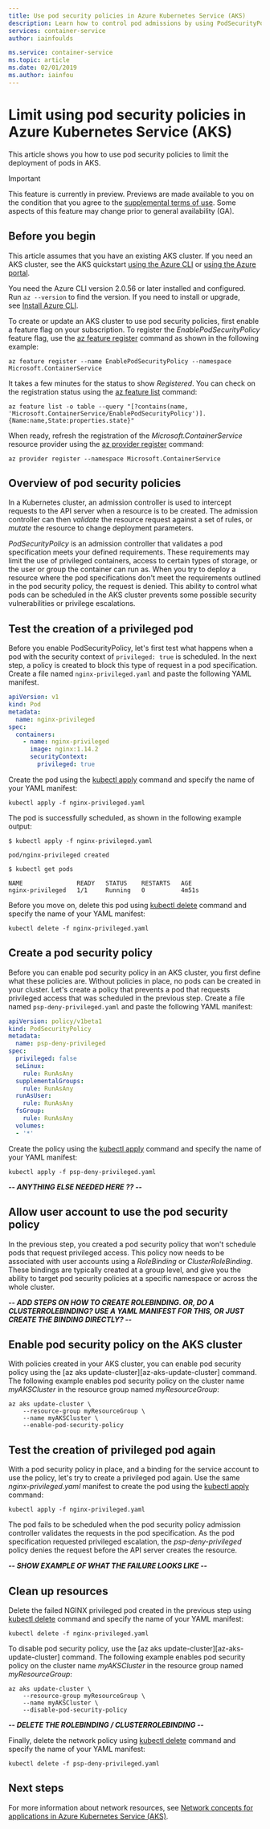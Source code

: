 ```yaml
---
title: Use pod security policies in Azure Kubernetes Service (AKS)
description: Learn how to control pod admissions by using PodSecurityPolicy in Azure Kubernetes Service (AKS)
services: container-service
author: iainfoulds

ms.service: container-service
ms.topic: article
ms.date: 02/01/2019
ms.author: iainfou
---
```


# Limit   using pod security policies in Azure Kubernetes Service (AKS)

This article shows you how to use pod security policies to limit the deployment of pods in AKS.

> [!IMPORTANT]
> This feature is currently in preview. Previews are made available to you on the condition that you agree to the [supplemental terms of use][terms-of-use]. Some aspects of this feature may change prior to general availability (GA).

## Before you begin

This article assumes that you have an existing AKS cluster. If you need an AKS cluster, see the AKS quickstart [using the Azure CLI][aks-quickstart-cli] or [using the Azure portal][aks-quickstart-portal].

You need the Azure CLI version 2.0.56 or later installed and configured. Run `az --version` to find the version. If you need to install or upgrade, see [Install Azure CLI][install-azure-cli].

To create or update an AKS cluster to use pod security policies, first enable a feature flag on your subscription. To register the *EnablePodSecurityPolicy* feature flag, use the [az feature register][az-feature-register] command as shown in the following example:

```azurecli-interactive
az feature register --name EnablePodSecurityPolicy --namespace Microsoft.ContainerService
```

It takes a few minutes for the status to show *Registered*. You can check on the registration status using the [az feature list][az-feature-list] command:

```azurecli-interactive
az feature list -o table --query "[?contains(name, 'Microsoft.ContainerService/EnablePodSecurityPolicy')].{Name:name,State:properties.state}"
```

When ready, refresh the registration of the *Microsoft.ContainerService* resource provider using the [az provider register][az-provider-register] command:

```azurecli-interactive
az provider register --namespace Microsoft.ContainerService
```

## Overview of pod security policies

In a Kubernetes cluster, an admission controller is used to intercept requests to the API server when a resource is to be created. The admission controller can then *validate* the resource request against a set of rules, or *mutate* the resource to change deployment parameters.

*PodSecurityPolicy* is an admission controller that validates a pod specification meets your defined requirements. These requirements may limit the use of privileged containers, access to certain types of storage, or the user or group the container can run as. When you try to deploy a resource where the pod specifications don't meet the requirements outlined in the pod security policy, the request is denied. This ability to control what pods can be scheduled in the AKS cluster prevents some possible security vulnerabilities or privilege escalations.

## Test the creation of a privileged pod

Before you enable PodSecurityPolicy, let's first test what happens when a pod with the security context of `privileged: true` is scheduled. In the next step, a policy is created to block this type of request in a pod specification. Create a file named `nginx-privileged.yaml` and paste the following YAML manifest.

```yaml
apiVersion: v1
kind: Pod
metadata:
  name: nginx-privileged
spec:
  containers:
    - name: nginx-privileged
      image: nginx:1.14.2
      securityContext:
        privileged: true
```

Create the pod using the [kubectl apply][kubectl-apply] command and specify the name of your YAML manifest:

```console
kubectl apply -f nginx-privileged.yaml
```

The pod is successfully scheduled, as shown in the following example output:

```console
$ kubectl apply -f nginx-privileged.yaml

pod/nginx-privileged created

$ kubectl get pods

NAME               READY   STATUS    RESTARTS   AGE
nginx-privileged   1/1     Running   0          4m51s
```

Before you move on, delete this pod using [kubectl delete][kubectl-delete] command and specify the name of your YAML manifest:

```console
kubectl delete -f nginx-privileged.yaml
```

## Create a pod security policy

Before you can enable pod security policy in an AKS cluster, you first define what these policies are. Without policies in place, no pods can be created in your cluster. Let's create a policy that prevents a pod that requests privileged access that was scheduled in the previous step. Create a file named `psp-deny-privileged.yaml` and paste the following YAML manifest:

```yaml
apiVersion: policy/v1beta1
kind: PodSecurityPolicy
metadata:
  name: psp-deny-privileged
spec:
  privileged: false
  seLinux:
    rule: RunAsAny
  supplementalGroups:
    rule: RunAsAny
  runAsUser:
    rule: RunAsAny
  fsGroup:
    rule: RunAsAny
  volumes:
  - '*'
```

Create the policy using the [kubectl apply][kubectl-apply] command and specify the name of your YAML manifest:

```console
kubectl apply -f psp-deny-privileged.yaml
```

***-- ANYTHING ELSE NEEDED HERE ?? --***

## Allow user account to use the pod security policy

In the previous step, you created a pod security policy that won't schedule pods that request privileged access. This policy now needs to be associated with user accounts using a *RoleBinding* or *ClusterRoleBinding*. These bindings are typically created at a group level, and give you the ability to target pod security policies at a specific namespace or across the whole cluster.

***-- ADD STEPS ON HOW TO CREATE ROLEBINDING. OR, DO A CLUSTERROLEBINDING? USE A YAML MANIFEST FOR THIS, OR JUST CREATE THE BINDING DIRECTLY? --***

## Enable pod security policy on the AKS cluster

With policies created in your AKS cluster, you can enable pod security policy using the [az aks update-cluster][az-aks-update-cluster] command. The following example enables pod security policy on the cluster name *myAKSCluster* in the resource group named *myResourceGroup*:

```azurecli-interactive
az aks update-cluster \
    --resource-group myResourceGroup \
    --name myAKSCluster \
    --enable-pod-security-policy
```

## Test the creation of privileged pod again

With a pod security policy in place, and a binding for the service account to use the policy, let's try to create a privileged pod again. Use the same *nginx-privileged.yaml* manifest to create the pod using the [kubectl apply][kubectl-apply] command:

```console
kubectl apply -f nginx-privileged.yaml
```

The pod fails to be scheduled when the pod security policy admission controller validates the requests in the pod specification. As the pod specification requested privileged escalation, the *psp-deny-privileged* policy denies the request before the API server creates the resource.

***-- SHOW EXAMPLE OF WHAT THE FAILURE LOOKS LIKE --***

## Clean up resources

Delete the failed NGINX privileged pod created in the previous step using [kubectl delete][kubectl-delete] command and specify the name of your YAML manifest:

```console
kubectl delete -f nginx-privileged.yaml
```

To disable pod security policy, use the [az aks update-cluster][az-aks-update-cluster] command. The following example enables pod security policy on the cluster name *myAKSCluster* in the resource group named *myResourceGroup*:

```azurecli-interactive
az aks update-cluster \
    --resource-group myResourceGroup \
    --name myAKSCluster \
    --disable-pod-security-policy
```

***-- DELETE THE ROLEBINDING / CLUSTERROLEBINDING --***

Finally, delete the network policy using [kubectl delete][kubectl-delete] command and specify the name of your YAML manifest:

```console
kubectl delete -f psp-deny-privileged.yaml
```

## Next steps

For more information about network resources, see [Network concepts for applications in Azure Kubernetes Service (AKS)][concepts-network].

<!-- LINKS - external -->
[kubectl-apply]: https://kubernetes.io/docs/reference/generated/kubectl/kubectl-commands#apply
[kubectl-delete]: https://kubernetes.io/docs/reference/generated/kubectl/kubectl-commands#delete
[terms-of-use]: https://azure.microsoft.com/support/legal/preview-supplemental-terms/

<!-- LINKS - internal -->
[aks-quickstart-cli]: kubernetes-walkthrough.md
[aks-quickstart-portal]: kubernetes-walkthrough-portal.md
[install-azure-cli]: /cli/azure/install-azure-cli
[concepts-network]: concepts-network.md
[az-feature-register]: /cli/azure/feature#az-feature-register
[az-feature-list]: /cli/azure/feature#az-feature-list
[az-provider-register]: /cli/azure/provider#az-provider-register
